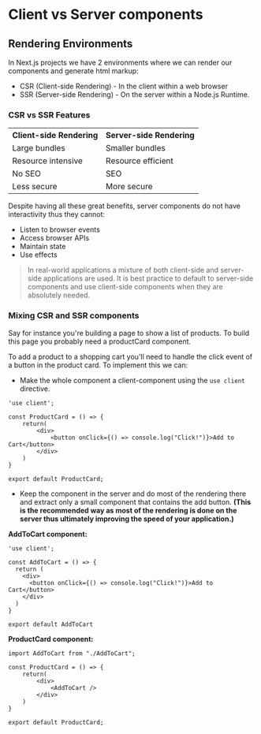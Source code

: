 # Client vs Server components

## Rendering Environments

In Next.js projects we have 2 environments where we can render our components and generate html markup:
- CSR (Client-side Rendering) - In the client within a web browser 
- SSR (Server-side Rendering) - On the server within a Node.js Runtime.

### CSR vs SSR Features

<table>
    <tr>
        <th>Client-side Rendering</th>
        <th>Server-side Rendering</th>
    </tr>
    <tr>
        <td>Large bundles</td>
        <td>Smaller bundles</td>
    </tr>
    <tr>
        <td>Resource intensive</td>
        <td>Resource efficient</td>
    </tr>
    <tr>
        <td>No SEO</td>
        <td>SEO</td>
    </tr>
    <tr>
        <td>Less secure</td>
        <td>More secure</td>
    </tr>
</table>

Despite having all these great benefits, server components do not have interactivity thus they cannot:
- Listen to browser events
- Access browser APIs
- Maintain state
- Use effects

> In real-world applications a mixture of both client-side and server-side applications are used. It is best practice to default to server-side components and use client-side components when they are absolutely needed.

### Mixing CSR and SSR components

Say for instance you're building a page to show a list of products. To build this page you probably need a productCard component.

To add a product to a shopping cart you'll need to handle the click event of a button in the product card. To implement this we can:

- Make the whole component a client-component using the `use client` directive.

```tsx
'use client';

const ProductCard = () => {
    return(
        <div>
            <button onClick={() => console.log("Click!")}>Add to Cart</button>
        </div>
    )
}

export default ProductCard;
 ```

- Keep the component in the server and do most of the rendering there and extract only a small component that contains the add button. **(This is the recommended way as most of the rendering is done on the server thus ultimately improving the speed of your application.)**

**AddToCart component:**
```tsx
'use client';

const AddToCart = () => {
  return (
    <div>
      <button onClick={() => console.log("Click!")}>Add to Cart</button>
    </div>
  )
}

export default AddToCart

```
**ProductCard component:**

```tsx
import AddToCart from "./AddToCart";

const ProductCard = () => {
    return(
        <div>
            <AddToCart />
        </div>
    )
}

export default ProductCard;
```
